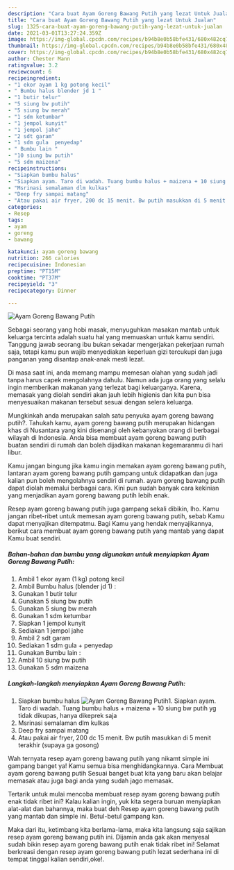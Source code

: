 ```yaml
---
description: "Cara buat Ayam Goreng Bawang Putih yang lezat Untuk Jualan"
title: "Cara buat Ayam Goreng Bawang Putih yang lezat Untuk Jualan"
slug: 1325-cara-buat-ayam-goreng-bawang-putih-yang-lezat-untuk-jualan
date: 2021-03-01T13:27:24.359Z
image: https://img-global.cpcdn.com/recipes/b94b8e0b58bfe431/680x482cq70/ayam-goreng-bawang-putih-foto-resep-utama.jpg
thumbnail: https://img-global.cpcdn.com/recipes/b94b8e0b58bfe431/680x482cq70/ayam-goreng-bawang-putih-foto-resep-utama.jpg
cover: https://img-global.cpcdn.com/recipes/b94b8e0b58bfe431/680x482cq70/ayam-goreng-bawang-putih-foto-resep-utama.jpg
author: Chester Mann
ratingvalue: 3.2
reviewcount: 6
recipeingredient:
- "1 ekor ayam 1 kg potong kecil"
- " Bumbu halus blender jd 1 "
- "1 butir telur"
- "5 siung bw putih"
- "5 siung bw merah"
- "1 sdm ketumbar"
- "1 jempol kunyit"
- "1 jempol jahe"
- "2 sdt garam"
- "1 sdm gula  penyedap"
- " Bumbu lain "
- "10 siung bw putih"
- "5 sdm maizena"
recipeinstructions:
- "Siapkan bumbu halus"
- "Siapkan ayam. Taro di wadah. Tuang bumbu halus + maizena + 10 siung bw putih yg tidak dikupas, hanya dikeprek saja"
- "Msrinasi semalaman dlm kulkas"
- "Deep fry sampai matang"
- "Atau pakai air fryer, 200 dc 15 menit. Bw putih masukkan di 5 menit terakhir (supaya ga gosong)"
categories:
- Resep
tags:
- ayam
- goreng
- bawang

katakunci: ayam goreng bawang 
nutrition: 266 calories
recipecuisine: Indonesian
preptime: "PT15M"
cooktime: "PT37M"
recipeyield: "3"
recipecategory: Dinner

---
```



![Ayam Goreng Bawang Putih](https://img-global.cpcdn.com/recipes/b94b8e0b58bfe431/680x482cq70/ayam-goreng-bawang-putih-foto-resep-utama.jpg)

Sebagai seorang yang hobi masak, menyuguhkan masakan mantab untuk keluarga tercinta adalah suatu hal yang memuaskan untuk kamu sendiri. Tanggung jawab seorang ibu bukan sekadar mengerjakan pekerjaan rumah saja, tetapi kamu pun wajib menyediakan keperluan gizi tercukupi dan juga panganan yang disantap anak-anak mesti lezat.

Di masa  saat ini, anda memang mampu memesan olahan yang sudah jadi tanpa harus capek mengolahnya dahulu. Namun ada juga orang yang selalu ingin memberikan makanan yang terlezat bagi keluarganya. Karena, memasak yang diolah sendiri akan jauh lebih higienis dan kita pun bisa menyesuaikan makanan tersebut sesuai dengan selera keluarga. 



Mungkinkah anda merupakan salah satu penyuka ayam goreng bawang putih?. Tahukah kamu, ayam goreng bawang putih merupakan hidangan khas di Nusantara yang kini disenangi oleh kebanyakan orang di berbagai wilayah di Indonesia. Anda bisa membuat ayam goreng bawang putih buatan sendiri di rumah dan boleh dijadikan makanan kegemaranmu di hari libur.

Kamu jangan bingung jika kamu ingin memakan ayam goreng bawang putih, lantaran ayam goreng bawang putih gampang untuk didapatkan dan juga kalian pun boleh mengolahnya sendiri di rumah. ayam goreng bawang putih dapat diolah memalui berbagai cara. Kini pun sudah banyak cara kekinian yang menjadikan ayam goreng bawang putih lebih enak.

Resep ayam goreng bawang putih juga gampang sekali dibikin, lho. Kamu jangan ribet-ribet untuk memesan ayam goreng bawang putih, sebab Kamu dapat menyajikan ditempatmu. Bagi Kamu yang hendak menyajikannya, berikut cara membuat ayam goreng bawang putih yang mantab yang dapat Kamu buat sendiri.

<!--inarticleads1-->

##### Bahan-bahan dan bumbu yang digunakan untuk menyiapkan Ayam Goreng Bawang Putih:

1. Ambil 1 ekor ayam (1 kg) potong kecil
1. Ambil  Bumbu halus (blender jd 1) :
1. Gunakan 1 butir telur
1. Gunakan 5 siung bw putih
1. Gunakan 5 siung bw merah
1. Gunakan 1 sdm ketumbar
1. Siapkan 1 jempol kunyit
1. Sediakan 1 jempol jahe
1. Ambil 2 sdt garam
1. Sediakan 1 sdm gula + penyedap
1. Gunakan  Bumbu lain :
1. Ambil 10 siung bw putih
1. Gunakan 5 sdm maizena




<!--inarticleads2-->

##### Langkah-langkah menyiapkan Ayam Goreng Bawang Putih:

1. Siapkan bumbu halus
<img src="https://img-global.cpcdn.com/steps/e064bdcf566da025/160x128cq70/ayam-goreng-bawang-putih-langkah-memasak-1-foto.jpg" alt="Ayam Goreng Bawang Putih">1. Siapkan ayam. Taro di wadah. Tuang bumbu halus + maizena + 10 siung bw putih yg tidak dikupas, hanya dikeprek saja
1. Msrinasi semalaman dlm kulkas
1. Deep fry sampai matang
1. Atau pakai air fryer, 200 dc 15 menit. Bw putih masukkan di 5 menit terakhir (supaya ga gosong)




Wah ternyata resep ayam goreng bawang putih yang nikamt simple ini gampang banget ya! Kamu semua bisa menghidangkannya. Cara Membuat ayam goreng bawang putih Sesuai banget buat kita yang baru akan belajar memasak atau juga bagi anda yang sudah jago memasak.

Tertarik untuk mulai mencoba membuat resep ayam goreng bawang putih enak tidak ribet ini? Kalau kalian ingin, yuk kita segera buruan menyiapkan alat-alat dan bahannya, maka buat deh Resep ayam goreng bawang putih yang mantab dan simple ini. Betul-betul gampang kan. 

Maka dari itu, ketimbang kita berlama-lama, maka kita langsung saja sajikan resep ayam goreng bawang putih ini. Dijamin anda gak akan menyesal sudah bikin resep ayam goreng bawang putih enak tidak ribet ini! Selamat berkreasi dengan resep ayam goreng bawang putih lezat sederhana ini di tempat tinggal kalian sendiri,oke!.

